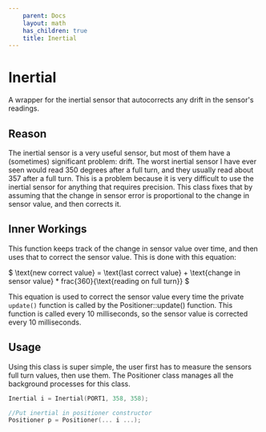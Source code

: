 ```yaml
---
    parent: Docs
    layout: math
    has_children: true
    title: Inertial
---
```

# Inertial
A wrapper for the inertial sensor that autocorrects any drift in the sensor's readings. 

## Reason
The inertial sensor is a very useful sensor, but most of them have a (sometimes) significant problem: drift. The worst inertial sensor I have ever seen would read 350 degrees after a full turn, and they usually read about 357 after a full turn. This is a problem because it is very difficult to use the inertial sensor for anything that requires precision. This class fixes that by assuming that the change in sensor error is proportional to the change in sensor value, and then corrects it.

## Inner Workings
This function keeps track of the change in sensor value over time, and then uses that to correct the sensor value. This is done with this equation:

$ \text{new correct value} = \text{last correct value} + \text{change in sensor value} \* frac{360}{\text{reading on full turn}}  $

This equation is used to correct the sensor value every time the private `update()` function is called by the Positioner::update() function. This function is called every 10 milliseconds, so the sensor value is corrected every 10 milliseconds.

## Usage
Using this class is super simple, the user first has to measure the sensors full turn values, then use them. The Positioner class manages all the background processes for this class. 

```cpp
Inertial i = Inertial(PORT1, 358, 358);

//Put inertial in positioner constructor
Positioner p = Positioner(... i ...);
```